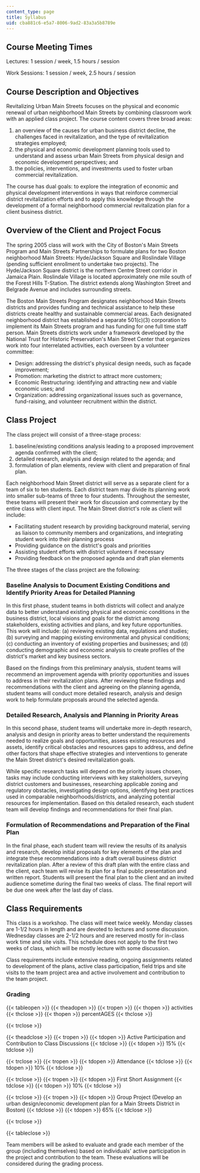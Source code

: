```yaml
---
content_type: page
title: Syllabus
uid: cba881c6-e5a7-8006-9ad2-83a3a5b8789e
---
```


Course Meeting Times
--------------------

Lectures: 1 session / week, 1.5 hours / session

Work Sessions: 1 session / week, 2.5 hours / session

Course Description and Objectives
---------------------------------

Revitalizing Urban Main Streets focuses on the physical and economic renewal of urban neighborhood Main Streets by combining classroom work with an applied class project. The course content covers three broad areas:

1.  an overview of the causes for urban business district decline, the challenges faced in revitalization, and the type of revitalization strategies employed;
2.  the physical and economic development planning tools used to understand and assess urban Main Streets from physical design and economic development perspectives; and
3.  the policies, interventions, and investments used to foster urban commercial revitalization.

The course has dual goals: to explore the integration of economic and physical development interventions in ways that reinforce commercial district revitalization efforts and to apply this knowledge through the development of a formal neighborhood commercial revitalization plan for a client business district.

Overview of the Client and Project Focus
----------------------------------------

The spring 2005 class will work with the City of Boston's Main Streets Program and Main Streets Partnerships to formulate plans for two Boston neighborhood Main Streets: Hyde/Jackson Square and Roslindale Village (pending sufficient enrollment to undertake two projects). The Hyde/Jackson Square district is the northern Centre Street corridor in Jamaica Plain. Roslindale Village is located approximately one mile south of the Forest Hills T-Station. The district extends along Washington Street and Belgrade Avenue and includes surrounding streets.

The Boston Main Streets Program designates neighborhood Main Streets districts and provides funding and technical assistance to help these districts create healthy and sustainable commercial areas. Each designated neighborhood district has established a separate 501(c)(3) corporation to implement its Main Streets program and has funding for one full time staff person. Main Streets districts work under a framework developed by the National Trust for Historic Preservation's Main Street Center that organizes work into four interrelated activities, each overseen by a volunteer committee:

*   Design: addressing the district's physical design needs, such as façade improvement;
*   Promotion: marketing the district to attract more customers;
*   Economic Restructuring: identifying and attracting new and viable economic uses; and
*   Organization: addressing organizational issues such as governance, fund-raising, and volunteer recruitment within the district.

Class Project
-------------

The class project will consist of a three-stage process:

1.  baseline/existing conditions analysis leading to a proposed improvement agenda confirmed with the client;
2.  detailed research, analysis and design related to the agenda; and
3.  formulation of plan elements, review with client and preparation of final plan.

Each neighborhood Main Street district will serve as a separate client for a team of six to ten students. Each district team may divide its planning work into smaller sub-teams of three to four students. Throughout the semester, these teams will present their work for discussion and commentary by the entire class with client input. The Main Street district's role as client will include:

*   Facilitating student research by providing background material, serving as liaison to community members and organizations, and integrating student work into their planning process
*   Providing guidance on the district's goals and priorities
*   Assisting student efforts with district volunteers if necessary
*   Providing feedback on the proposed agenda and draft plan elements

The three stages of the class project are the following:

### Baseline Analysis to Document Existing Conditions and Identify Priority Areas for Detailed Planning

In this first phase, student teams in both districts will collect and analyze data to better understand existing physical and economic conditions in the business district, local visions and goals for the district among stakeholders, existing activities and plans, and key future opportunities. This work will include: (a) reviewing existing data, regulations and studies; (b) surveying and mapping existing environmental and physical conditions; (c) conducting an inventory of existing properties and businesses; and (d) conducting demographic and economic analysis to create profiles of the district's market and key business sectors.

Based on the findings from this preliminary analysis, student teams will recommend an improvement agenda with priority opportunities and issues to address in their revitalization plans. After reviewing these findings and recommendations with the client and agreeing on the planning agenda, student teams will conduct more detailed research, analysis and design work to help formulate proposals around the selected agenda.

### Detailed Research, Analysis and Planning in Priority Areas

In this second phase, student teams will undertake more in-depth research, analysis and design in priority areas to better understand the requirements needed to realize goals and opportunities, assess existing resources and assets, identify critical obstacles and resources gaps to address, and define other factors that shape effective strategies and interventions to generate the Main Street district's desired revitalization goals.

While specific research tasks will depend on the priority issues chosen, tasks may include conducting interviews with key stakeholders, surveying district customers and businesses, researching applicable zoning and regulatory obstacles, investigating design options, identifying best practices used in comparable neighborhoods/districts, and analyzing potential resources for implementation. Based on this detailed research, each student team will develop findings and recommendations for their final plan.

### Formulation of Recommendations and Preparation of the Final Plan

In the final phase, each student team will review the results of its analysis and research, develop initial proposals for key elements of the plan and integrate these recommendations into a draft overall business district revitalization plan. After a review of this draft plan with the entire class and the client, each team will revise its plan for a final public presentation and written report. Students will present the final plan to the client and an invited audience sometime during the final two weeks of class. The final report will be due one week after the last day of class.

Class Requirements
------------------

This class is a workshop. The class will meet twice weekly. Monday classes are 1-1/2 hours in length and are devoted to lectures and some discussion. Wednesday classes are 2-1/2 hours and are reserved mostly for in-class work time and site visits. This schedule does not apply to the first two weeks of class, which will be mostly lecture with some discussion.

Class requirements include extensive reading, ongoing assignments related to development of the plans, active class participation, field trips and site visits to the team project area and active involvement and contribution to the team project.

### Grading

{{< tableopen >}}
{{< theadopen >}}
{{< tropen >}}
{{< thopen >}}
activities
{{< thclose >}}
{{< thopen >}}
percentAGES
{{< thclose >}}

{{< trclose >}}

{{< theadclose >}}
{{< tropen >}}
{{< tdopen >}}
Active Participation and Contribution to Class Discussions
{{< tdclose >}}
{{< tdopen >}}
15%
{{< tdclose >}}

{{< trclose >}}
{{< tropen >}}
{{< tdopen >}}
Attendance
{{< tdclose >}}
{{< tdopen >}}
10%
{{< tdclose >}}

{{< trclose >}}
{{< tropen >}}
{{< tdopen >}}
First Short Assignment
{{< tdclose >}}
{{< tdopen >}}
10%
{{< tdclose >}}

{{< trclose >}}
{{< tropen >}}
{{< tdopen >}}
Group Project (Develop an urban design/economic development plan for a Main Streets District in Boston)
{{< tdclose >}}
{{< tdopen >}}
65%
{{< tdclose >}}

{{< trclose >}}

{{< tableclose >}}

  

Team members will be asked to evaluate and grade each member of the group (including themselves) based on individuals' active participation in the project and contribution to the team. These evaluations will be considered during the grading process.